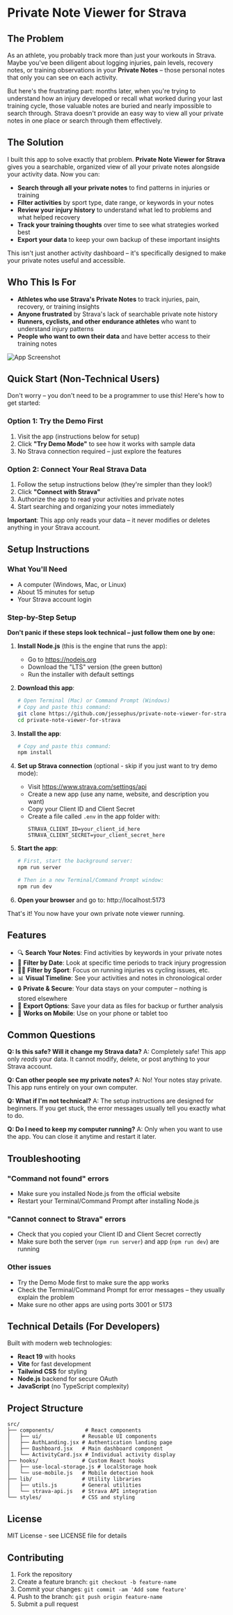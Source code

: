 # Private Note Viewer for Strava

## The Problem

As an athlete, you probably track more than just your workouts in Strava. Maybe you've been diligent about logging injuries, pain levels, recovery notes, or training observations in your **Private Notes** – those personal notes that only you can see on each activity.

But here's the frustrating part: months later, when you're trying to understand how an injury developed or recall what worked during your last training cycle, those valuable notes are buried and nearly impossible to search through. Strava doesn't provide an easy way to view all your private notes in one place or search through them effectively.

## The Solution

I built this app to solve exactly that problem. **Private Note Viewer for Strava** gives you a searchable, organized view of all your private notes alongside your activity data. Now you can:

- **Search through all your private notes** to find patterns in injuries or training
- **Filter activities** by sport type, date range, or keywords in your notes  
- **Review your injury history** to understand what led to problems and what helped recovery
- **Track your training thoughts** over time to see what strategies worked best
- **Export your data** to keep your own backup of these important insights

This isn't just another activity dashboard – it's specifically designed to make your private notes useful and accessible.

## Who This Is For

- **Athletes who use Strava's Private Notes** to track injuries, pain, recovery, or training insights
- **Anyone frustrated** by Strava's lack of searchable private note history
- **Runners, cyclists, and other endurance athletes** who want to understand injury patterns
- **People who want to own their data** and have better access to their training notes

![App Screenshot](.github/other/app-screenshot.png)

## Quick Start (Non-Technical Users)

Don't worry – you don't need to be a programmer to use this! Here's how to get started:

### Option 1: Try the Demo First
1. Visit the app (instructions below for setup)
2. Click **"Try Demo Mode"** to see how it works with sample data
3. No Strava connection required – just explore the features

### Option 2: Connect Your Real Strava Data
1. Follow the setup instructions below (they're simpler than they look!)
2. Click **"Connect with Strava"** 
3. Authorize the app to read your activities and private notes
4. Start searching and organizing your notes immediately

**Important**: This app only reads your data – it never modifies or deletes anything in your Strava account.

## Setup Instructions

### What You'll Need
- A computer (Windows, Mac, or Linux)
- About 15 minutes for setup
- Your Strava account login

### Step-by-Step Setup

**Don't panic if these steps look technical – just follow them one by one:**

1. **Install Node.js** (this is the engine that runs the app):
   - Go to https://nodejs.org
   - Download the "LTS" version (the green button)
   - Run the installer with default settings

2. **Download this app**:
   ```bash
   # Open Terminal (Mac) or Command Prompt (Windows)
   # Copy and paste this command:
   git clone https://github.com/jessephus/private-note-viewer-for-strava.git
   cd private-note-viewer-for-strava
   ```

3. **Install the app**:
   ```bash
   # Copy and paste this command:
   npm install
   ```

4. **Set up Strava connection** (optional - skip if you just want to try demo mode):
   - Visit https://www.strava.com/settings/api
   - Create a new app (use any name, website, and description you want)
   - Copy your Client ID and Client Secret
   - Create a file called `.env` in the app folder with:
     ```
     STRAVA_CLIENT_ID=your_client_id_here
     STRAVA_CLIENT_SECRET=your_client_secret_here
     ```

5. **Start the app**:
   ```bash
   # First, start the background server:
   npm run server
   
   # Then in a new Terminal/Command Prompt window:
   npm run dev
   ```

6. **Open your browser** and go to: http://localhost:5173

That's it! You now have your own private note viewer running.

## Features

- 🔍 **Search Your Notes**: Find activities by keywords in your private notes
- 📅 **Filter by Date**: Look at specific time periods to track injury progression
- 🏃‍♂️ **Filter by Sport**: Focus on running injuries vs cycling issues, etc.
- 📊 **Visual Timeline**: See your activities and notes in chronological order
- 🔒 **Private & Secure**: Your data stays on your computer – nothing is stored elsewhere
- 💾 **Export Options**: Save your data as files for backup or further analysis
- 📱 **Works on Mobile**: Use on your phone or tablet too

## Common Questions

**Q: Is this safe? Will it change my Strava data?**
A: Completely safe! This app only *reads* your data. It cannot modify, delete, or post anything to your Strava account.

**Q: Can other people see my private notes?**
A: No! Your notes stay private. This app runs entirely on your own computer.

**Q: What if I'm not technical?**
A: The setup instructions are designed for beginners. If you get stuck, the error messages usually tell you exactly what to do.

**Q: Do I need to keep my computer running?**
A: Only when you want to use the app. You can close it anytime and restart it later.

## Troubleshooting

### "Command not found" errors
- Make sure you installed Node.js from the official website
- Restart your Terminal/Command Prompt after installing Node.js

### "Cannot connect to Strava" errors
- Check that you copied your Client ID and Client Secret correctly
- Make sure both the server (`npm run server`) and app (`npm run dev`) are running

### Other issues
- Try the Demo Mode first to make sure the app works
- Check the Terminal/Command Prompt for error messages – they usually explain the problem
- Make sure no other apps are using ports 3001 or 5173

## Technical Details (For Developers)

Built with modern web technologies:
- **React 19** with hooks
- **Vite** for fast development
- **Tailwind CSS** for styling
- **Node.js** backend for secure OAuth
- **JavaScript** (no TypeScript complexity)

## Project Structure

```
src/
├── components/          # React components
│   ├── ui/             # Reusable UI components
│   ├── AuthLanding.jsx # Authentication landing page
│   ├── Dashboard.jsx   # Main dashboard component
│   └── ActivityCard.jsx # Individual activity display
├── hooks/              # Custom React hooks
│   ├── use-local-storage.js # localStorage hook
│   └── use-mobile.js   # Mobile detection hook
├── lib/                # Utility libraries
│   ├── utils.js        # General utilities
│   └── strava-api.js   # Strava API integration
└── styles/             # CSS and styling
```

## License

MIT License - see LICENSE file for details

## Contributing

1. Fork the repository
2. Create a feature branch: `git checkout -b feature-name`
3. Commit your changes: `git commit -am 'Add some feature'`
4. Push to the branch: `git push origin feature-name`
5. Submit a pull request